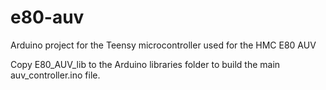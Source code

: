 # e80-auv
Arduino project for the Teensy microcontroller used for the HMC E80 AUV

Copy E80_AUV_lib to the Arduino libraries folder to build the main auv_controller.ino file.
